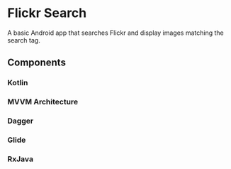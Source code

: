# Flickr Search

A basic Android app that searches Flickr and display images matching the search tag.

## Components
### Kotlin
### MVVM Architecture
### Dagger
### Glide
### RxJava

